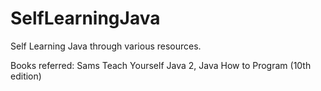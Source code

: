 # SelfLearningJava
Self Learning Java through various resources. 

Books referred: Sams Teach Yourself Java 2, Java How to Program (10th edition)
